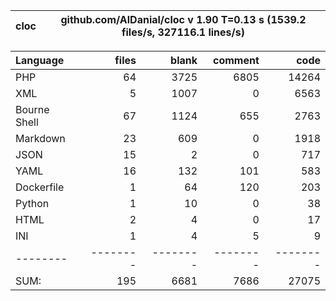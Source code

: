 
cloc|github.com/AlDanial/cloc v 1.90  T=0.13 s (1539.2 files/s, 327116.1 lines/s)
--- | ---

Language|files|blank|comment|code
:-------|-------:|-------:|-------:|-------:
PHP|64|3725|6805|14264
XML|5|1007|0|6563
Bourne Shell|67|1124|655|2763
Markdown|23|609|0|1918
JSON|15|2|0|717
YAML|16|132|101|583
Dockerfile|1|64|120|203
Python|1|10|0|38
HTML|2|4|0|17
INI|1|4|5|9
--------|--------|--------|--------|--------
SUM:|195|6681|7686|27075
